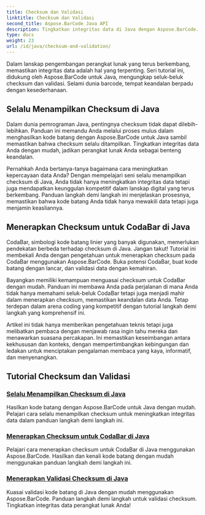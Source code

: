 ```yaml
---
title: Checksum dan Validasi
linktitle: Checksum dan Validasi
second_title: Aspose.BarCode Java API
description: Tingkatkan integritas data di Java dengan Aspose.BarCode. Hasilkan kode batang dengan mudah, selalu tampilkan checksum, dan kuasai CodaBar serta validasi checksum umum.
type: docs
weight: 23
url: /id/java/checksum-and-validation/
---
```



Dalam lanskap pengembangan perangkat lunak yang terus berkembang, memastikan integritas data adalah hal yang terpenting. Seri tutorial ini, didukung oleh Aspose.BarCode untuk Java, mengungkap seluk-beluk checksum dan validasi. Selami dunia barcode, tempat keandalan berpadu dengan kesederhanaan.

## Selalu Menampilkan Checksum di Java

Dalam dunia pemrograman Java, pentingnya checksum tidak dapat dilebih-lebihkan. Panduan ini memandu Anda melalui proses mulus dalam menghasilkan kode batang dengan Aspose.BarCode untuk Java sambil memastikan bahwa checksum selalu ditampilkan. Tingkatkan integritas data Anda dengan mudah, jadikan perangkat lunak Anda sebagai benteng keandalan.

Pernahkah Anda bertanya-tanya bagaimana cara meningkatkan kepercayaan data Anda? Dengan mempelajari seni selalu menampilkan checksum di Java, Anda tidak hanya meningkatkan integritas data tetapi juga mendapatkan keunggulan kompetitif dalam lanskap digital yang terus berkembang. Panduan langkah demi langkah ini menjelaskan prosesnya, memastikan bahwa kode batang Anda tidak hanya mewakili data tetapi juga menjamin keasliannya.

## Menerapkan Checksum untuk CodaBar di Java

CodaBar, simbologi kode batang linier yang banyak digunakan, memerlukan pendekatan berbeda terhadap checksum di Java. Jangan takut! Tutorial ini membekali Anda dengan pengetahuan untuk menerapkan checksum pada CodaBar menggunakan Aspose.BarCode. Buka potensi CodaBar, buat kode batang dengan lancar, dan validasi data dengan kemahiran.

Bayangkan memiliki kemampuan menguasai checksum untuk CodaBar dengan mudah. Panduan ini membawa Anda pada perjalanan di mana Anda tidak hanya memahami seluk-beluk CodaBar tetapi juga menjadi mahir dalam menerapkan checksum, memastikan keandalan data Anda. Tetap terdepan dalam arena coding yang kompetitif dengan tutorial langkah demi langkah yang komprehensif ini.

Artikel ini tidak hanya memberikan pengetahuan teknis tetapi juga melibatkan pembaca dengan menjawab rasa ingin tahu mereka dan menawarkan suasana percakapan. Ini memastikan keseimbangan antara kekhususan dan konteks, dengan mempertimbangkan kebingungan dan ledakan untuk menciptakan pengalaman membaca yang kaya, informatif, dan menyenangkan.
## Tutorial Checksum dan Validasi
### [Selalu Menampilkan Checksum di Java](./always-showing-checksum/)
Hasilkan kode batang dengan Aspose.BarCode untuk Java dengan mudah. Pelajari cara selalu menampilkan checksum untuk meningkatkan integritas data dalam panduan langkah demi langkah ini.
### [Menerapkan Checksum untuk CodaBar di Java](./applying-checksum-codabar/)
Pelajari cara menerapkan checksum untuk CodaBar di Java menggunakan Aspose.BarCode. Hasilkan dan kenali kode batang dengan mudah menggunakan panduan langkah demi langkah ini.
### [Menerapkan Validasi Checksum di Java](./applying-checksum-validation/)
Kuasai validasi kode batang di Java dengan mudah menggunakan Aspose.BarCode. Panduan langkah demi langkah untuk validasi checksum. Tingkatkan integritas data perangkat lunak Anda!